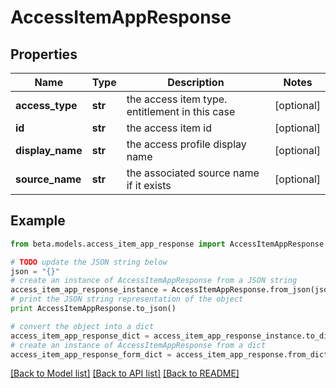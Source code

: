 # AccessItemAppResponse


## Properties
Name | Type | Description | Notes
------------ | ------------- | ------------- | -------------
**access_type** | **str** | the access item type. entitlement in this case | [optional] 
**id** | **str** | the access item id | [optional] 
**display_name** | **str** | the access profile display name | [optional] 
**source_name** | **str** | the associated source name if it exists | [optional] 

## Example

```python
from beta.models.access_item_app_response import AccessItemAppResponse

# TODO update the JSON string below
json = "{}"
# create an instance of AccessItemAppResponse from a JSON string
access_item_app_response_instance = AccessItemAppResponse.from_json(json)
# print the JSON string representation of the object
print AccessItemAppResponse.to_json()

# convert the object into a dict
access_item_app_response_dict = access_item_app_response_instance.to_dict()
# create an instance of AccessItemAppResponse from a dict
access_item_app_response_form_dict = access_item_app_response.from_dict(access_item_app_response_dict)
```
[[Back to Model list]](../README.md#documentation-for-models) [[Back to API list]](../README.md#documentation-for-api-endpoints) [[Back to README]](../README.md)


